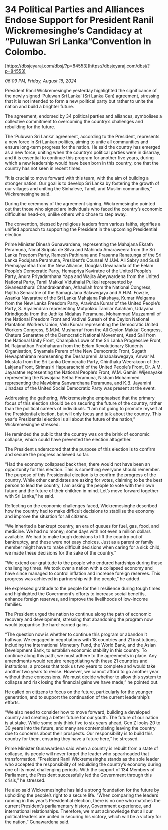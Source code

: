 # 34 Political Parties and Alliances Endose Support for President  Ranil Wickremesinghe’s Candidacy at “Puluwan Sri Lanka”Convention in Colombo.

[https://dbsjeyaraj.com/dbsj/?p=84553](https://dbsjeyaraj.com/dbsj/?p=84553)

*06:09 PM, Friday, August 16, 2024*

President Ranil Wickremesinghe yesterday highlighted the significance of the newly signed ‘Puluwan Sri Lanka’ (Sri Lanka Can) agreement, stressing that it is not intended to form a new political party but rather to unite the nation and build a brighter future.

The agreement, endorsed by 34 political parties and alliances, symbolises a collective commitment to overcoming the country’s challenges and rebuilding for the future.

The ‘Puluwan Sri Lanka’ agreement, according to the President, represents a new force in Sri Lankan politics, aiming to unite all communities and ensure long-term progress for the nation. He said the country has emerged as a new force, uniting when the country’s political parties were in disarray, and it is essential to continue this program for another five years, during which a new leadership would have been born in this country, one that the country has not seen in recent times.

“It is crucial to move forward with this team, with the aim of building a stronger nation. Our goal is to develop Sri Lanka by fostering the growth of our villages and uniting the Sinhalese, Tamil, and Muslim communities,” Wickremesinghe said.

During the ceremony of the agreement signing, Wickremesinghe pointed out that those who signed are individuals who faced the country’s economic difficulties head-on, unlike others who chose to step away.

The convention, blessed by religious leaders from various faiths, signifies a unified approach to supporting the President in the upcoming Presidential election.

Prime Minister Dinesh Gunawardena, representing the Mahajana Eksath Peramuna, Nimal Siripala de Silva and Mahinda Amaraweera from the Sri Lanka Freedom Party, Ramesh Pathirana and Prasanna Ranatunga of the Sri Lanka Podujana Peramuna, President’s Counsel M.U.M. Ali Sabry and Susil Premajayantha from the New Alliance, Douglas Devananda of the Eelam People’s Democratic Party, Hemapriya Kaviratne of the United People’s Party, Anura Priyadarshana Yapa and Wajira Abeywardena from the United National Party, Tamil Makkal Viduthalai Pulikal represented by Sivanesathurai Chandrakanthan, Athaullah from the National Congress, Rajitha Senaratne of the Samagi Jana Balawegaya and A.H.M. Fowzie, Asanka Navaratne of the Sri Lanka Mahajana Pakshaya, Kumar Welgama from the New Lanka Freedom Party, Aravinda Kumar of the United People’s Party, S. Viyalendran representing Mutpokku Tamilar Aalaham, Udayana Kirindigoda from the Jathika Nidahas Peramuna, Mohammad Muzzammil of the National Freedom Front and Vadivel Suresh of the Ceylon National Plantation Workers Union, Velu Kumar representing the Democratic United Workers Congress, S.M.M. Musharraf from the All Ceylon Makkal Congress, Chatura Senaratne of the Democratic National Movement, Asad Sali from the National Unity Front, Champika Lowe of the Sri Lanka Progressive Front, M. Rajanathan Prabhaharan from the Eelam Revolutionary Students Organisation, Shyamala Perera of the New Democratic Front, Sugath Hewapathirana representing the Deshapremi Janabalawegaya, Anwar M. Mustafa from the Sri Lanka Democratic Party, Chinthaka Weerakoon of the Lakjana Front, Sirimasiri Hapuarachchi of the United People’s Front, Dr. A.M. Jayaratne representing the National People’s Front, W.M. Gamini Wijenayake representing the Nawajana Setha Peramuna, Nisham Mohammed representing the Mawbima Sanwardhana Peramuna, and K.B. Jayamini Jinadasa of the United Social Democratic Party was present at the event.

Addressing the gathering, Wickremesinghe emphasised that the primary focus of this election should be on securing the future of the country, rather than the political careers of individuals.  “I am not going to promote myself at the Presidential election, but will only focus and talk about the country. This year’s Presidential election is all about the future of the nation,” Wickremesinghe stressed.

He reminded the public that the country was on the brink of economic collapse, which could have prevented the election altogether.

The President underscored that the purpose of this election is to confirm and secure the progress achieved so far.

“Had the economy collapsed back then, there would not have been an opportunity for this election. This is something everyone should remember. The purpose of this Presidential election is to confirm the progress of the country. While other candidates are asking for votes, claiming to be the best person to lead the country, I am asking the people to vote with their own future and the future of their children in mind. Let’s move forward together with Sri Lanka,” he said.

Reflecting on the economic challenges faced, Wickremesinghe described how the country had to make difficult decisions to stabilise the economy and improve the situation for all citizens.

“We inherited a bankrupt country, an era of queues for fuel, gas, food, and medicine. We had no money; some days with not even a million dollars available. We had to make tough decisions to lift the country out of bankruptcy, and these were not easy choices. Just as a parent or family member might have to make difficult decisions when caring for a sick child, we made these decisions for the sake of the country.”

“We extend our gratitude to the people who endured hardships during these challenging times. We took over a nation with a collapsed economy and have since managed to control inflation and increase foreign reserves. This progress was achieved in partnership with the people,” he added.

He expressed gratitude to the people for their resilience during tough times and highlighted the Government’s efforts to increase social benefits, enhance foreign reserves, and improve the livelihoods of low-income families.

The President urged the nation to continue along the path of economic recovery and development, stressing that abandoning the program now would jeopardise the hard-earned gains.

“The question now is whether to continue this program or abandon it halfway. We engaged in negotiations with 18 countries and 21 institutions, including the International Monetary Fund, the World Bank, and the Asian Development Bank, to establish economic stability in this country. To continue along this path, we must adhere to the agreements in place. Any amendments would require renegotiating with these 21 countries and institutions, a process that took us two years to complete and would take another two years to revise. However, we cannot afford to go another year without these concessions. We must decide whether to allow this system to collapse and risk losing the financial gains we have made,” he pointed out.

He called on citizens to focus on the future, particularly for the younger generation, and to support the continuation of the current leadership’s efforts.

“We also need to consider how to move forward, building a developed country and creating a better future for our youth. The future of our nation is at stake. While some only think five to six years ahead, Gen Z looks 20 to 30 years into the future, and many are contemplating leaving the country due to concerns about their prospects. Our responsibility is to build this country for them, ensuring they have a future here,” he stressed.

Prime Minister Gunawardena said when a country is rebuilt from a state of collapse, its people will never forget the leader who spearheaded that transformation. “President Ranil Wickremesinghe stands as the sole leader who accepted the responsibility of rebuilding the country’s economy during one of its most challenging periods. With the support of 134 Members of Parliament, the President successfully led the Government through this crisis,” he stressed.

He also said Wickremesinghe has laid a strong foundation for the future by upholding the people’s right to a secure life. “When comparing the leaders running in this year’s Presidential election, there is no one who matches the current President’s parliamentary history, Government experience, and international relationships. Therefore, we must acknowledge that all our political leaders are united in securing his victory, which will be a victory for the nation,” Gunawardena said.

